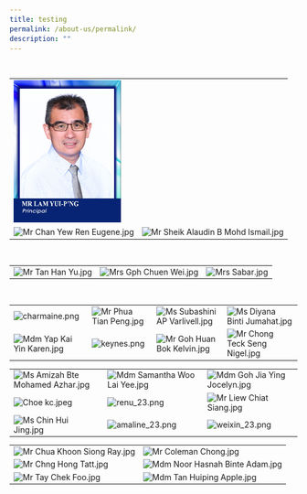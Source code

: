 ```yaml
---
title: testing
permalink: /about-us/permalink/
description: ""
---
```

<br>
<table class="ive_eobj_center ives_tab_kosong">
<tbody>
<tr>
<td colspan="2"><img style="width: 188px; height: 249px;" class="ive_eobj_center" alt="Mr Lam Yui-Png.jpg" src="/images/_P_Mr%20Lam%20Yui-P'ng.jpg">
</td>
</tr>
<tr>
<td><img style="width: 188px; height: 249px;" class="ive_eobj_center" alt="Mr Chan Yew Ren Eugene.jpg" src="/qql/slot/u752/ADSS 2022/About Us/SMC/Mr Chan Yew Ren Eugene.jpg">
</td>
<td><img style="width: 188px; height: 249px;" class="ive_eobj_center" alt="Mr Sheik Alaudin B Mohd Ismail.jpg" src="/qql/slot/u752/ADSS 2022/About Us/SMC/Mr Sheik Alaudin B Mohd Ismail.jpg">
</td>
</tr>
</tbody>
</table><br>
<table class="ive_eobj_center ives_tab_kosong">
<tbody>
<tr>
<td><img style="width: 188px; height: 250px;" class="ive_eobj_center" alt="Mr Tan Han Yu.jpg" src="/qql/slot/u752/ADSS 2022/About Us/SMC/melvin_23.png">
</td>
<td><img style="width: 188px; height: 250px;" class="ive_eobj_center" alt="Mrs Gph Chuen Wei.jpg" src="/qql/slot/u752/ADSS 2022/About Us/SMC/Mrs Gph Chuen Wei.jpg">
</td>
<td><img style="width: 188px; height: 250px;" class="ive_eobj_center" alt="Mrs Sabar.jpg" src="/qql/slot/u752/ADSS 2022/About Us/SMC/Mrs Sabar.jpg">
</td>
</tr>
</tbody>
</table><br>
<table class="ive_eobj_center ives_tab_kosong">
<tbody>
<tr>
<td><img style="width: 188px; height: 250px;" class="ive_eobj_center" alt="charmaine.png" src="/qql/slot/u752/ADSS 2022/About Us/SMC/charmaine_23.png">
</td>
<td><img style="width: 188px; height: 250px;" class="ive_eobj_center" alt="Mr Phua Tian Peng.jpg" src="/qql/slot/u752/ADSS 2022/About Us/SMC/Mr Phua Tian Peng.jpg">
</td>
<td><img style="width: 188px; height: 250px;" class="ive_eobj_center" alt="Ms Subashini AP Varlivell.jpg" src="/qql/slot/u752/ADSS 2022/About Us/SMC/Ms Subashini AP Varlivell.jpg">
</td>
<td><img style="width: 188px; height: 250px;" class="ive_eobj_center" alt="Ms Diyana Binti Jumahat.jpg" src="/qql/slot/u752/ADSS 2022/About Us/SMC/dj_23.png">
</td>
</tr>
<tr>
<td><img style="width: 188px; height: 250px;" class="ive_eobj_center" alt="Mdm Yap Kai Yin Karen.jpg" src="/qql/slot/u752/ADSS 2022/About Us/SMC/karen_23.png">
</td>
<td><img style="width: 188px; height: 250px;" class="ive_eobj_center" alt="keynes.png" src="/qql/slot/u752/ADSS 2022/About Us/SMC/keynes_231.png">
</td>
<td><img style="width: 188px; height: 250px;" class="ive_eobj_center" alt="Mr Goh Huan Bok Kelvin.jpg" src="/qql/slot/u752/ADSS 2022/About Us/SMC/Mr Goh Huan Bok Kelvin.jpg">
</td>
<td><img style="width: 188px; height: 250px;" class="ive_eobj_center" alt="Mr Chong Teck Seng Nigel.jpg" src="/qql/slot/u752/ADSS 2022/About Us/SMC/Mr Chong Teck Seng Nigel.jpg">
</td>
</tr>
</tbody>
</table>
<table class="ive_eobj_center ives_tab_kosong">
<tbody>
<tr>
<td><img style="width: 188px; height: 250px;" class="ive_eobj_center" alt="Ms Amizah Bte Mohamed Azhar.jpg" src="/qql/slot/u752/ADSS 2022/About Us/SMC/Ms Amizah Bte Mohamed Azhar.jpg">
</td>
<td><img style="width: 188px; height: 250px;" class="ive_eobj_center" alt="Mdm Samantha Woo Lai Yee.jpg" src="/qql/slot/u752/ADSS 2022/About Us/SMC/Mdm Samantha Woo Lai Yee.jpg">
</td>
<td><img style="width: 188px; height: 250px;" class="ive_eobj_center" alt="Mdm Goh Jia Ying Jocelyn.jpg" src="/qql/slot/u752/ADSS 2022/About Us/SMC/Mdm Goh Jia Ying Jocelyn.jpg">
</td>
</tr>
<tr>
<td><img style="width: 188px; height: 250px;" class="ive_eobj_center" alt="Choe kc.jpeg" src="/qql/slot/u752/ADSS 2022/About Us/SMC/choekc_23.jpeg">
</td>
<td><img style="width: 188px; height: 250px;" class="ive_eobj_center" alt="renu_23.png" src="/qql/slot/u752/ADSS 2022/About Us/SMC/renu_23.png">
</td>
<td><img style="width: 188px; height: 250px;" class="ive_eobj_center" alt="Mr Liew Chiat Siang.jpg" src="/qql/slot/u752/ADSS 2022/About Us/SMC/Mr Liew Chiat Siang.jpg">
</td>
</tr>
<tr>
<td><img style="width: 188px; height: 250px;" class="ive_eobj_center" alt="Ms Chin Hui Jing.jpg" src="/qql/slot/u752/ADSS 2022/About Us/SMC/Ms Chin Hui Jing.jpg">
</td>
<td><img style="width: 188px; height: 250px;" class="ive_eobj_center" alt="amaline_23.png" src="/qql/slot/u752/ADSS 2022/About Us/SMC/amalina_23.png">
</td>
<td><img style="width: 188px; height: 250px;" class="ive_eobj_center" alt="weixin_23.png" src="/qql/slot/u752/ADSS 2022/About Us/SMC/weixin_23.png">
</td>
</tr>
</tbody>
</table>
<table class="ive_eobj_center ives_tab_kosong">
<tbody>
<tr>
<td><img style="width: 188px; height: 250px;" class="ive_eobj_center" alt="Mr Chua Khoon Siong Ray.jpg" src="/qql/slot/u752/ADSS 2022/About Us/SMC/Mr Chua Khoon Siong Ray.jpg">
</td>
<td><img style="width: 188px; height: 250px;" class="ive_eobj_center" alt="Mr Coleman Chong.jpg" src="/qql/slot/u752/ADSS 2022/About Us/SMC/Mr Coleman Chong.jpg">
</td>
</tr>
<tr>
<td><img style="width: 188px; height: 250px;" class="ive_eobj_center" alt="Mr Chng Hong Tatt.jpg" src="/qql/slot/u752/ADSS 2022/About Us/SMC/Mr Chng Hong Tatt.jpg">
</td>
<td><img style="width: 188px; height: 250px;" class="ive_eobj_center" alt="Mdm Noor Hasnah Binte Adam.jpg" src="/qql/slot/u752/ADSS 2022/About Us/SMC/Mdm Noor Hasnah Binte Adam.jpg">
</td>
</tr>
<tr>
<td><img style="width: 188px; height: 250px;" class="ive_eobj_center" alt="Mr Tay Chek Foo.jpg" src="/qql/slot/u752/ADSS 2022/About Us/SMC/Mr Tay Chek Foo.jpg">
</td>
<td><img style="width: 188px; height: 250px;" class="ive_eobj_center" alt="Mdm Tan Huiping Apple.jpg" src="/qql/slot/u752/ADSS 2022/About Us/SMC/OM.jpg">
</td>
</tr>
</tbody>
</table>
<div><br>
</div>